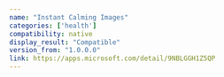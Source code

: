 ```yaml
---
name: "Instant Calming Images"
categories: ['health']
compatibility: native
display_result: "Compatible"
version_from: "1.0.0.0"
link: https://apps.microsoft.com/detail/9NBLGGH1Z5QP
---
```

